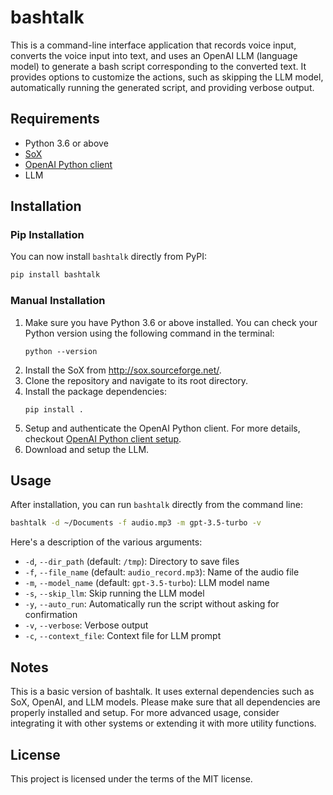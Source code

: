 # bashtalk

This is a command-line interface application that records voice input, converts the voice input into text, and uses an OpenAI LLM (language model) to generate a bash script corresponding to the converted text. It provides options to customize the actions, such as skipping the LLM model, automatically running the generated script, and providing verbose output.

## Requirements
- Python 3.6 or above
- [SoX](http://sox.sourceforge.net/)
- [OpenAI Python client](https://github.com/openai/openai-cookbook/blob/main/examples/setup.md)
- LLM

## Installation

### Pip Installation
You can now install `bashtalk` directly from PyPI:
```bash
pip install bashtalk
```

### Manual Installation
1. Make sure you have Python 3.6 or above installed. You can check your Python version using the following command in the terminal:
   ```
   python --version
   ```
2. Install the SoX from http://sox.sourceforge.net/.
3. Clone the repository and navigate to its root directory.
4. Install the package dependencies:
   ```
   pip install .
   ```
5. Setup and authenticate the OpenAI Python client. For more details, checkout [OpenAI Python client setup](https://github.com/openai/openai-cookbook/blob/main/examples/setup.md).
6. Download and setup the LLM.

## Usage

After installation, you can run `bashtalk` directly from the command line:

```bash
bashtalk -d ~/Documents -f audio.mp3 -m gpt-3.5-turbo -v
```

Here's a description of the various arguments:
- `-d`, `--dir_path` (default: `/tmp`): Directory to save files
- `-f`, `--file_name` (default: `audio_record.mp3`): Name of the audio file
- `-m`, `--model_name` (default: `gpt-3.5-turbo`): LLM model name
- `-s`, `--skip_llm`: Skip running the LLM model
- `-y`, `--auto_run`: Automatically run the script without asking for confirmation
- `-v`, `--verbose`: Verbose output
- `-c`, `--context_file`: Context file for LLM prompt

## Notes
This is a basic version of bashtalk. It uses external dependencies such as SoX, OpenAI, and LLM models. Please make sure that all dependencies are properly installed and setup. For more advanced usage, consider integrating it with other systems or extending it with more utility functions.

## License
This project is licensed under the terms of the MIT license.
